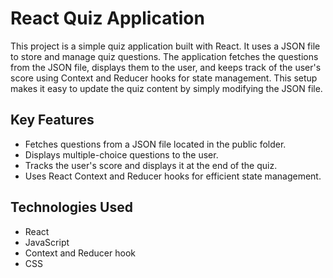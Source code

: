 # React Quiz Application

This project is a simple quiz application built with React. It uses a JSON file to store and manage quiz questions. The application fetches the questions from the JSON file, displays them to the user, and keeps track of the user's score using Context and Reducer hooks for state management. This setup makes it easy to update the quiz content by simply modifying the JSON file.

## Key Features

- Fetches questions from a JSON file located in the public folder.
- Displays multiple-choice questions to the user.
- Tracks the user's score and displays it at the end of the quiz.
- Uses React Context and Reducer hooks for efficient state management.

## Technologies Used

- React
- JavaScript
- Context and Reducer hook
- CSS
